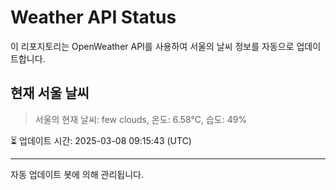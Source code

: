 
# Weather API Status

이 리포지토리는 OpenWeather API를 사용하여 서울의 날씨 정보를 자동으로 업데이트합니다.

## 현재 서울 날씨
> 서울의 현재 날씨: few clouds, 온도: 6.58°C, 습도: 49%

⏳ 업데이트 시간: 2025-03-08 09:15:43 (UTC)

---
자동 업데이트 봇에 의해 관리됩니다.
